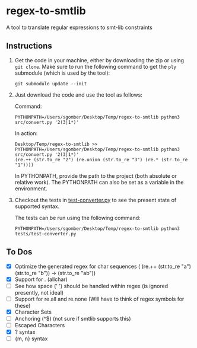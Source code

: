 # regex-to-smtlib
A tool to translate regular expressions to smt-lib constraints

## Instructions

1. Get the code in your machine, either by downloading the zip or using `git clone`.
   Make sure to run the following command to get the `ply` submodule (which is used by the tool):
   ```
   git submodule update --init
   ```
2. Just download the code and use the tool as follows:

    Command:
    ```
    PYTHONPATH=/Users/sgomber/Desktop/Temp/regex-to-smtlib python3 src/convert.py '2(3|1*)'
    ```

    In action:
    ```
    Desktop/Temp/regex-to-smtlib >> PYTHONPATH=/Users/sgomber/Desktop/Temp/regex-to-smtlib python3 src/convert.py '2(3|1*)'            
    (re.++ (str.to_re "2") (re.union (str.to_re "3") (re.* (str.to_re "1"))))
    ```

    In PYTHONPATH, provide the path to the project (both absolute or relative work). The PYTHONPATH can also be set as a variable in the environment.

3. Checkout the tests in [test-converter.py](./tests/test-converter.py) to see the present state of supported syntax.

    The tests can be run using the following command:
    ```
    PYTHONPATH=/Users/sgomber/Desktop/Temp/regex-to-smtlib python3 tests/test-converter.py
    ```

## To Dos

- [x] Optimize the generated regex for char sequences ( (re.++ (str.to_re "a") (str.to_re "b")) -> (str.to_re "ab"))
- [x] Support for . (allchar)
- [ ] See how space (' ') should be handled within regex (is ignored presently, not ideal)
- [ ] Support for re.all and re.none (Will have to think of regex symbols for these)
- [x] Character Sets
- [ ] Anchoring (^$) (not sure if smtlib supports this)
- [ ] Escaped Characters
- [x] ? syntax
- [ ] {m, n} syntax
